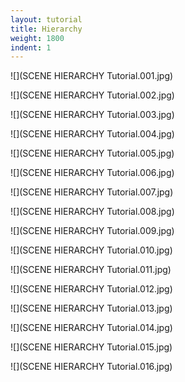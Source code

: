 ```yaml
---
layout: tutorial
title: Hierarchy
weight: 1800
indent: 1
---
```


![](SCENE HIERARCHY Tutorial.001.jpg)

![](SCENE HIERARCHY Tutorial.002.jpg)

![](SCENE HIERARCHY Tutorial.003.jpg)

![](SCENE HIERARCHY Tutorial.004.jpg)

![](SCENE HIERARCHY Tutorial.005.jpg)

![](SCENE HIERARCHY Tutorial.006.jpg)

![](SCENE HIERARCHY Tutorial.007.jpg)

![](SCENE HIERARCHY Tutorial.008.jpg)

![](SCENE HIERARCHY Tutorial.009.jpg)

![](SCENE HIERARCHY Tutorial.010.jpg)

![](SCENE HIERARCHY Tutorial.011.jpg)

![](SCENE HIERARCHY Tutorial.012.jpg)

![](SCENE HIERARCHY Tutorial.013.jpg)

![](SCENE HIERARCHY Tutorial.014.jpg)

![](SCENE HIERARCHY Tutorial.015.jpg)

![](SCENE HIERARCHY Tutorial.016.jpg)